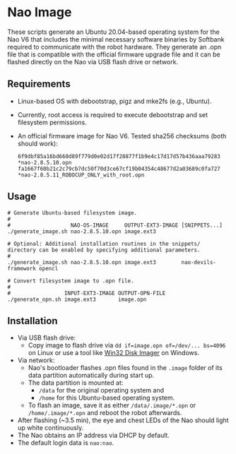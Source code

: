 # Nao Image

These scripts generate an Ubuntu 20.04-based operating system for the Nao V6 that includes the minimal necessary software binaries by Softbank required to communicate with the robot hardware. They generate an .opn file that is compatible with the official firmware upgrade file and it can be flashed directly on the Nao via USB flash drive or network.

## Requirements

* Linux-based OS with debootstrap, pigz and mke2fs (e.g., Ubuntu).
* Currently, root access is required to execute debootstrap and set filesystem permissions.
* An official firmware image for Nao V6. Tested sha256 checksums (both should work): 
    
    ```
    6f9dbf85a16bd660d89f779d0e02d17f28877f1b9e4c17d17d57b436aaa79283 *nao-2.8.5.10.opn
    fa1667f60b21c2c79cb7dc50f70d3ce67cf19b04354c48677d2a03689c0fa727 *nao-2.8.5.11_ROBOCUP_ONLY_with_root.opn
    ```


## Usage

```
# Generate Ubuntu-based filesystem image.
#
#                   NAO-OS-IMAGE     OUTPUT-EXT3-IMAGE [SNIPPETS...]
./generate_image.sh nao-2.8.5.10.opn image.ext3

# Optional: Additional installation routines in the snippets/ directory can be enabled by specifying additional parameters.
#
./generate_image.sh nao-2.8.5.10.opn image.ext3        nao-devils-framework opencl

# Convert filesystem image to .opn file.
#
#                 INPUT-EXT3-IMAGE OUTPUT-OPN-FILE
./generate_opn.sh image.ext3       image.opn
```

## Installation

* Via USB flash drive:
    * Copy image to flash drive via `dd if=image.opn of=/dev/... bs=4096` on Linux or use a tool like [Win32 Disk Imager](https://sourceforge.net/projects/win32diskimager/) on Windows.
* Via network:
    * Nao's bootloader flashes .opn files found in the `.image` folder of its data partition automatically during start up. 
    * The data partition is mounted at:
        * `/data` for the original operating system and
        * `/home` for this Ubuntu-based operating system.
    * To flash an image, save it as either `/data/.image/*.opn` or `/home/.image/*.opn` and reboot the robot afterwards.
* After flashing (~3.5 min), the eye and chest LEDs of the Nao should light up white continuously.
* The Nao obtains an IP address via DHCP by default.
* The default login data is `nao:nao`.
